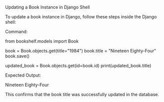 Updating a Book Instance in Django Shell

To update a book instance in Django, follow these steps inside the Django shell:

Command:

from bookshelf.models import Book

book = Book.objects.get(title="1984")
book.title = "Nineteen Eighty-Four"
book.save()

updated_book = Book.objects.get(id=book.id)
print(updated_book.title)

Expected Output:

Nineteen Eighty-Four

This confirms that the book title was successfully updated in the database.
